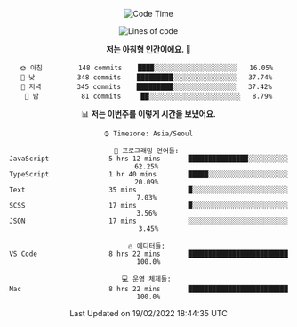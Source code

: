 <div align='center'>
 
<!--START_SECTION:waka-->
![Code Time](http://img.shields.io/badge/Code%20Time-1%2C181%20hrs%2059%20mins-blue)

![Lines of code](https://img.shields.io/badge/%EC%A0%80%EB%8A%94%20%EC%97%AC%ED%83%9C%EA%B9%8C%EC%A7%80%20-59%20Thousand%20%EC%A4%84%EC%9D%98%20%EC%BD%94%EB%93%9C%EB%A5%BC%20%EC%9E%91%EC%84%B1%ED%96%88%EC%96%B4%EC%9A%94.-blue)

**저는 아침형 인간이에요. 🐤** 

```text
🌞 아침         148 commits    ████░░░░░░░░░░░░░░░░░░░░░   16.05% 
🌆 낮　         348 commits    █████████░░░░░░░░░░░░░░░░   37.74% 
🌃 저녁         345 commits    █████████░░░░░░░░░░░░░░░░   37.42% 
🌙 밤　         81 commits     ██░░░░░░░░░░░░░░░░░░░░░░░   8.79%

```


📊 **저는 이번주를 이렇게 시간을 보냈어요.** 

```text
⌚︎ Timezone: Asia/Seoul

💬 프로그래밍 언어들: 
JavaScript               5 hrs 12 mins       ███████████████░░░░░░░░░░   62.25% 
TypeScript               1 hr 40 mins        █████░░░░░░░░░░░░░░░░░░░░   20.09% 
Text                     35 mins             █░░░░░░░░░░░░░░░░░░░░░░░░   7.03% 
SCSS                     17 mins             █░░░░░░░░░░░░░░░░░░░░░░░░   3.56% 
JSON                     17 mins             ░░░░░░░░░░░░░░░░░░░░░░░░░   3.45%

🔥 에디터들: 
VS Code                  8 hrs 22 mins       █████████████████████████   100.0%

💻 운영 체제들: 
Mac                      8 hrs 22 mins       █████████████████████████   100.0%

```


 Last Updated on 19/02/2022 18:44:35 UTC
<!--END_SECTION:waka-->
 </div>
<!---
Emewjin/Emewjin is a ✨ special ✨ repository because its `README.md` (this file) appears on your GitHub profile.
You can click the Preview link to take a look at your changes.
--->
